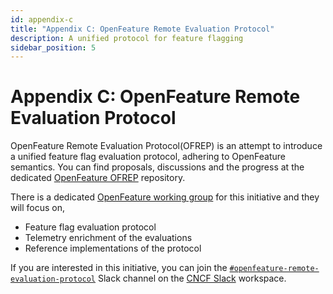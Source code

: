 ```yaml
---
id: appendix-c
title: "Appendix C: OpenFeature Remote Evaluation Protocol"
description: A unified protocol for feature flagging
sidebar_position: 5
---
```


# Appendix C: OpenFeature Remote Evaluation Protocol

OpenFeature Remote Evaluation Protocol(OFREP) is an attempt to introduce a unified feature flag evaluation protocol, adhering to OpenFeature semantics.
You can find proposals, discussions and the progress at the dedicated [OpenFeature OFREP](https://github.com/open-feature/protocol) repository.

There is a dedicated [OpenFeature working group](https://github.com/open-feature/community/blob/main/config/open-feature/spec-evaluation/workgroup.yaml) for this initiative and they will focus on,

- Feature flag evaluation protocol
- Telemetry enrichment of the evaluations
- Reference implementations of the protocol

If you are interested in this initiative, you can join the [`#openfeature-remote-evaluation-protocol`](https://cloud-native.slack.com/archives/C066A48LK35) Slack channel on the [CNCF Slack](https://communityinviter.com/apps/cloud-native/cncf) workspace.

